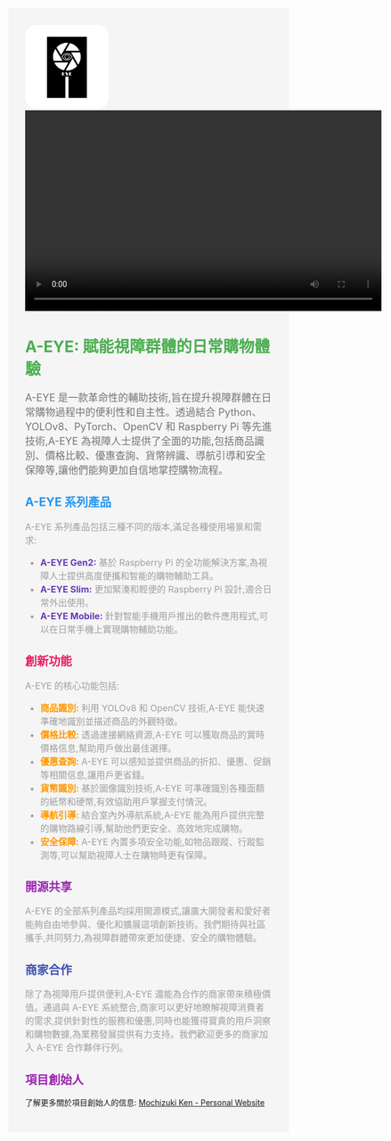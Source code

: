 <div style="background-color: #f5f5f5; padding: 30px;"><img src="https://github.com/Mochizuki-Ken/A-EYE/blob/main/A.png?raw=true" alt="A-EYE Logo" style="border-radius:20px" width="150"> <video width="640" height="360" controls>
  <source src="https://raw.githubusercontent.com/Mochizuki-Ken/A-EYE/main/Video.mp4" type="video/mp4">
</video><h1 style="color: #4CAF50; animation: fadeIn 1s ease-in-out;">A-EYE: 賦能視障群體的日常購物體驗</h1> <p style="font-size: 18px; color: #757575; animation: slideInLeft 1s ease-in-out;">A-EYE 是一款革命性的輔助技術,旨在提升視障群體在日常購物過程中的便利性和自主性。透過結合 Python、YOLOv8、PyTorch、OpenCV 和 Raspberry Pi 等先進技術,A-EYE 為視障人士提供了全面的功能,包括商品識別、價格比較、優惠查詢、貨幣辨識、導航引導和安全保障等,讓他們能夠更加自信地掌控購物流程。</p> <h2 style="color: #2196F3; animation: fadeInDown 1s ease-in-out;">A-EYE 系列產品</h2> <p style="font-size: 16px; color: #9E9E9E; animation: slideInRight 1s ease-in-out;">A-EYE 系列產品包括三種不同的版本,滿足各種使用場景和需求:</p> <ul style="font-size: 16px; color: #9E9E9E; animation: fadeInUp 1s ease-in-out;"> <li><strong style="color: #673AB7;">A-EYE Gen2:</strong> 基於 Raspberry Pi 的全功能解決方案,為視障人士提供高度便攜和智能的購物輔助工具。</li> <li><strong style="color: #673AB7;">A-EYE Slim:</strong> 更加緊湊和輕便的 Raspberry Pi 設計,適合日常外出使用。</li> <li><strong style="color: #673AB7;">A-EYE Mobile:</strong> 針對智能手機用戶推出的軟件應用程式,可以在日常手機上實現購物輔助功能。</li> </ul> <h2 style="color: #E91E63; animation: fadeInDown 1s ease-in-out;">創新功能</h2> <p style="font-size: 16px; color: #9E9E9E; animation: slideInLeft 1s ease-in-out;">A-EYE 的核心功能包括:</p> <ul style="font-size: 16px; color: #9E9E9E; animation: fadeInUp 1s ease-in-out;"> <li><strong style="color: #FF9800;">商品識別:</strong> 利用 YOLOv8 和 OpenCV 技術,A-EYE 能快速準確地識別並描述商品的外觀特徵。</li> <li><strong style="color: #FF9800;">價格比較:</strong> 透過連接網絡資源,A-EYE 可以獲取商品的實時價格信息,幫助用戶做出最佳選擇。</li> <li><strong style="color: #FF9800;">優惠查詢:</strong> A-EYE 可以感知並提供商品的折扣、優惠、促銷等相關信息,讓用戶更省錢。</li> <li><strong style="color: #FF9800;">貨幣識別:</strong> 基於圖像識別技術,A-EYE 可準確識別各種面額的紙幣和硬幣,有效協助用戶掌握支付情況。</li> <li><strong style="color: #FF9800;">導航引導:</strong> 結合室內外導航系統,A-EYE 能為用戶提供完整的購物路線引導,幫助他們更安全、高效地完成購物。</li> <li><strong style="color: #FF9800;">安全保障:</strong> A-EYE 內置多項安全功能,如物品跟蹤、行蹤監測等,可以幫助視障人士在購物時更有保障。</li> </ul> <h2 style="color: #9C27B0; animation: fadeInDown 1s ease-in-out;">開源共享</h2> <p style="font-size: 16px; color: #9E9E9E; animation: slideInRight 1s ease-in-out;">A-EYE 的全部系列產品均採用開源模式,讓廣大開發者和愛好者能夠自由地參與、優化和擴展這項創新技術。我們期待與社區攜手,共同努力,為視障群體帶來更加便捷、安全的購物體驗。</p> <h2 style="color: #3F51B5; animation: fadeInDown 1s ease-in-out;">商家合作</h2> <p style="font-size: 16px; color: #9E9E9E; animation: slideInLeft 1s ease-in-out;">除了為視障用戶提供便利,A-EYE 還能為合作的商家帶來積極價值。通過與 A-EYE 系統整合,商家可以更好地瞭解視障消費者的需求,提供針對性的服務和優惠,同時也能獲得寶貴的用戶洞察和購物數據,為業務發展提供有力支持。我們歡迎更多的商家加入 A-EYE 合作夥伴行列。</p> <h2 style="color: #9C27B0; animation: fadeInDown 1s ease-in-out;">項目創始人</h2>  <p>了解更多關於項目創始人的信息: <a href="https://mochizuki-ken.web.app">Mochizuki Ken - Personal Website</a></p></div>
